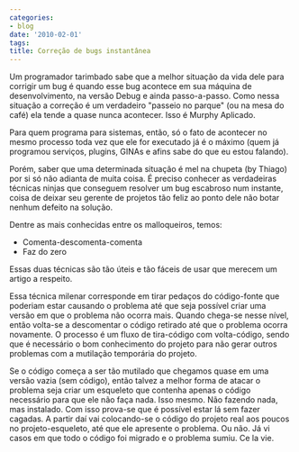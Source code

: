 ```yaml
---
categories:
- blog
date: '2010-02-01'
tags:
title: Correção de bugs instantânea
---
```


Um programador tarimbado sabe que a melhor situação da vida dele para corrigir um bug é quando esse bug acontece em sua máquina de desenvolvimento, na versão Debug e ainda passo-a-passo. Como nessa situação a correção é um verdadeiro "passeio no parque" (ou na mesa do café) ela tende a quase nunca acontecer. Isso é Murphy Aplicado.

Para quem programa para sistemas, então, só o fato de acontecer no mesmo processo toda vez que ele for executado já é o máximo (quem já programou serviços, plugins, GINAs e afins sabe do que eu estou falando).

Porém, saber que uma determinada situação é mel na chupeta (by Thiago) por si só não adianta de muita coisa. É preciso conhecer as verdadeiras técnicas ninjas que conseguem resolver um bug escabroso num instante, coisa de deixar seu gerente de projetos tão feliz ao ponto dele não botar nenhum defeito na solução.

Dentre as mais conhecidas entre os malloqueiros, temos:

  * Comenta-descomenta-comenta
  * Faz do zero

Essas duas técnicas são tão úteis e tão fáceis de usar que merecem um artigo a respeito.

Essa técnica milenar corresponde em tirar pedaços do código-fonte que poderiam estar causando o problema até que seja possível criar uma versão em que o problema não ocorra mais. Quando chega-se nesse nível, então volta-se a descomentar o código retirado até que o problema ocorra novamente. O processo é um fluxo de tira-código com volta-código, sendo que é necessário o bom conhecimento do projeto para não gerar outros problemas com a mutilação temporária do projeto.

Se o código começa a ser tão mutilado que chegamos quase em uma versão vazia (sem código), então talvez a melhor forma de atacar o problema seja criar um esqueleto que contenha apenas o código necessário para que ele não faça nada. Isso mesmo. Não fazendo nada, mas instalado. Com isso prova-se que é possível estar lá sem fazer cagadas. A partir daí vai colocando-se o código do projeto real aos poucos no projeto-esqueleto, até que ele apresente o problema. Ou não. Já vi casos em que todo o código foi migrado e o problema sumiu. Ce la vie.
